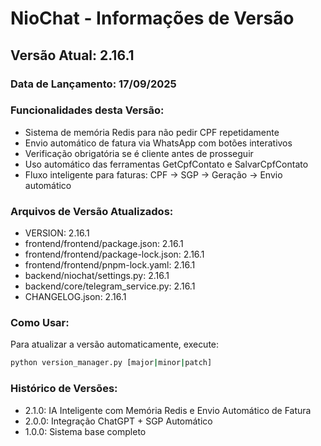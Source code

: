 # NioChat - Informações de Versão

## Versão Atual: 2.16.1

### Data de Lançamento: 17/09/2025

### Funcionalidades desta Versão:
- Sistema de memória Redis para não pedir CPF repetidamente
- Envio automático de fatura via WhatsApp com botões interativos
- Verificação obrigatória se é cliente antes de prosseguir
- Uso automático das ferramentas GetCpfContato e SalvarCpfContato
- Fluxo inteligente para faturas: CPF → SGP → Geração → Envio automático

### Arquivos de Versão Atualizados:
- VERSION: 2.16.1
- frontend/frontend/package.json: 2.16.1
- frontend/frontend/package-lock.json: 2.16.1
- frontend/frontend/pnpm-lock.yaml: 2.16.1
- backend/niochat/settings.py: 2.16.1
- backend/core/telegram_service.py: 2.16.1
- CHANGELOG.json: 2.16.1

### Como Usar:
Para atualizar a versão automaticamente, execute:
```bash
python version_manager.py [major|minor|patch]
```

### Histórico de Versões:
- 2.1.0: IA Inteligente com Memória Redis e Envio Automático de Fatura
- 2.0.0: Integração ChatGPT + SGP Automático
- 1.0.0: Sistema base completo
